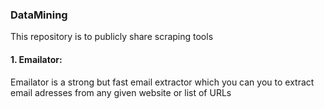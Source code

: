 ### DataMining
This repository is to publicly share scraping tools 

#### 1. Emailator:
Emailator is a strong but fast email extractor which you can you to extract email adresses from any given website or list of URLs
